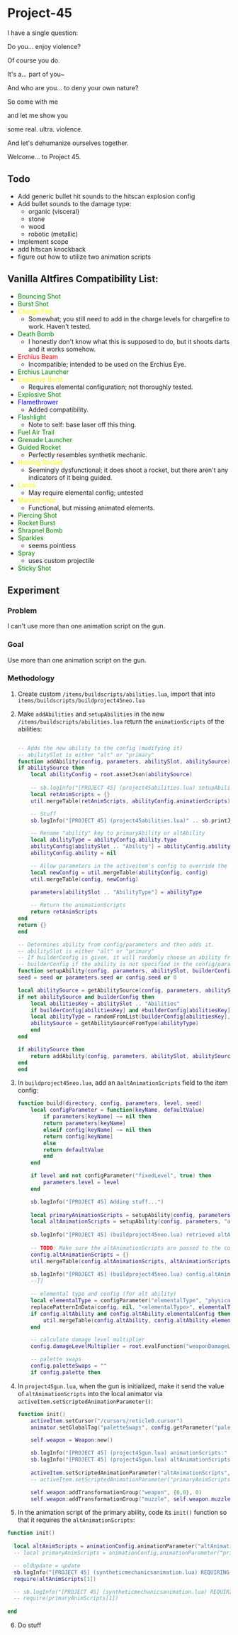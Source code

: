 # Project-45
I have a single question:

Do you... enjoy violence?

Of course you do.

It's a... part of you~

And who are you... to deny your own nature?

So come with me

and let me show you

some real. ultra. violence.

And let's dehumanize ourselves together.

Welcome... to Project 45.

## Todo

- Add generic bullet hit sounds to the hitscan explosion config
- Add bullet sounds to the damage type:
    - organic (visceral)
    - stone
    - wood
    - robotic (metallic)
- Implement scope
- add hitscan knockback
- figure out how to utilize two animation scripts


## Vanilla Altfires Compatibility List:
- <span style="color: green">Bouncing Shot</span>
- <span style="color: green">Burst Shot</span>
- <span style="color: yellow">Charge Fire</span>
    - Somewhat; you still need to add in the charge levels for chargefire to work. Haven't tested.
- <span style="color: green">Death Bomb</span>
    - I honestly don't know what this is supposed to do, but it shoots darts and it works somehow.
- <span style="color: red">Erchius Beam</span>
    - Incompatible; intended to be used on the Erchius Eye.
- <span style="color: green">Erchius Launcher</span>
- <span style="color: yellow">Explosive Burst</span>
    - Requires elemental configuration; not thoroughly tested.
- <span style="color: green">Explosive Shot</span>
- <span style="color: blue">Flamethrower</span>
    - Added compatibility.
- <span style="color: green">Flashlight</span>
    - Note to self: base laser off this thing.
- <span style="color: green">Fuel Air Trail</span>
- <span style="color: green">Grenade Launcher</span>
- <span style="color: green">Guided Rocket</span>
    - Perfectly resembles synthetik mechanic.
- <span style="color: yellow">Homing Rocket</span>
    - Seemingly dysfunctional; it does shoot a rocket, but there aren't any indicators of it being guided.
- <span style="color: yellow">Lance</span>
    - May require elemental config; untested
- <span style="color: yellow">Marked Shot</span>
    - Functional, but missing animated elements.
- <span style="color: green">Piercing Shot</span>
- <span style="color: green">Rocket Burst</span>
- <span style="color: green">Shrapnel Bomb</span>
- <span style="color: green">Sparkles</span>
    - seems pointless
- <span style="color: green">Spray</span>
    - uses custom projectile
- <span style="color: green">Sticky Shot</span>

## Experiment

### Problem
I can't use more than one animation script on the gun.

### Goal
Use more than one animation script on the gun.

### Methodology
1. Create custom `/items/buildscripts/abilities.lua`, import that into `items/buildscripts/buildproject45neo.lua`

2. Make `addAbilities` and `setupAbilities` in the new `/items/buildscripts/abilities.lua` return the `animationScripts` of the abilities:

    ```lua

    -- Adds the new ability to the config (modifying it)
    -- abilitySlot is either "alt" or "primary"
    function addAbility(config, parameters, abilitySlot, abilitySource)
    if abilitySource then
        local abilityConfig = root.assetJson(abilitySource)
        
        -- sb.logInfo("[PROJECT 45] (project45abilities.lua) setupAbility() : " .. sb.printJson(abilityConfig.animationScripts))
        local retAnimScripts = {}
        util.mergeTable(retAnimScripts, abilityConfig.animationScripts)

        -- Stuff
        sb.logInfo("[PROJECT 45] (project45abilities.lua)" .. sb.printJson(abilityConfig.animationScripts))

        -- Rename "ability" key to primaryAbility or altAbility
        local abilityType = abilityConfig.ability.type
        abilityConfig[abilitySlot .. "Ability"] = abilityConfig.ability
        abilityConfig.ability = nil

        -- Allow parameters in the activeitem's config to override the abilityConfig
        local newConfig = util.mergeTable(abilityConfig, config)
        util.mergeTable(config, newConfig)

        parameters[abilitySlot .. "AbilityType"] = abilityType
        
        -- Return the animationScripts
        return retAnimScripts
    end
    return {}
    end

    -- Determines ability from config/parameters and then adds it.
    -- abilitySlot is either "alt" or "primary"
    -- If builderConfig is given, it will randomly choose an ability from
    -- builderConfig if the ability is not specified in the config/parameters.
    function setupAbility(config, parameters, abilitySlot, builderConfig, seed)
    seed = seed or parameters.seed or config.seed or 0

    local abilitySource = getAbilitySource(config, parameters, abilitySlot)
    if not abilitySource and builderConfig then
        local abilitiesKey = abilitySlot .. "Abilities"
        if builderConfig[abilitiesKey] and #builderConfig[abilitiesKey] > 0 then
        local abilityType = randomFromList(builderConfig[abilitiesKey], seed, abilitySlot .. "AbilityType")
        abilitySource = getAbilitySourceFromType(abilityType)
        end
    end

    if abilitySource then
        return addAbility(config, parameters, abilitySlot, abilitySource)
    end
    end
    ```

3. In `buildproject45neo.lua`, add an a`altAnimationScripts` field to the item config:
    ```lua
    function build(directory, config, parameters, level, seed)
        local configParameter = function(keyName, defaultValue)
            if parameters[keyName] ~= nil then
            return parameters[keyName]
            elseif config[keyName] ~= nil then
            return config[keyName]
            else
            return defaultValue
            end
        end

        if level and not configParameter("fixedLevel", true) then
            parameters.level = level
        end

        sb.logInfo("[PROJECT 45] Adding stuff...")
        
        local primaryAnimationScripts = setupAbility(config, parameters, "primary")
        local altAnimationScripts = setupAbility(config, parameters, "alt")
        
        sb.logInfo("[PROJECT 45] (buildproject45neo.lua) retrieved altAnimationScripts: " .. sb.printJson(altAnimationScripts))
        
        -- TODO: Make sure the altAnimationScripts are passed to the config properly; copy it?
        config.altAnimationScripts = {}
        util.mergeTable(config.altAnimationScripts, altAnimationScripts or {})
        
        sb.logInfo("[PROJECT 45] (buildproject45neo.lua) config.altAnimationScripts = " .. sb.printJson(config.altAnimationScripts))
        --]]

        -- elemental type and config (for alt ability)
        local elementalType = configParameter("elementalType", "physical")
        replacePatternInData(config, nil, "<elementalType>", elementalType)
        if config.altAbility and config.altAbility.elementalConfig then
            util.mergeTable(config.altAbility, config.altAbility.elementalConfig[elementalType])
        end

        -- calculate damage level multiplier
        config.damageLevelMultiplier = root.evalFunction("weaponDamageLevelMultiplier", configParameter("level", 1))

        -- palette swaps
        config.paletteSwaps = ""
        if config.palette then
    ```

4. In `project45gun.lua`, when the gun is initialized, make it send the value of `altAnimationScripts` into the local animator via `activeItem.setScriptedAnimationParameter()`:
    ```lua
    function init()
        activeItem.setCursor("/cursors/reticle0.cursor")
        animator.setGlobalTag("paletteSwaps", config.getParameter("paletteSwaps", ""))

        self.weapon = Weapon:new()

        sb.logInfo("[PROJECT 45] (project45gun.lua) animationScripts:" .. sb.printJson(config.getParameter("animationScripts")))
        sb.logInfo("[PROJECT 45] (project45gun.lua) altAnimationScripts:" .. sb.printJson(config.getParameter("altAnimationScripts")))
        
        activeItem.setScriptedAnimationParameter("altAnimationScripts", config.getParameter("altAnimationScripts", {}))
        -- activeItem.setScriptedAnimationParameter("primaryAnimScripts", config.getParameter("animationScripts", {}))

        self.weapon:addTransformationGroup("weapon", {0,0}, 0)
        self.weapon:addTransformationGroup("muzzle", self.weapon.muzzleOffset, 0)
    ```


5. In the animation script of the primary ability, code its `init()` function so that it requires the `altAnimationScripts`:
```lua
function init()
  
  local altAnimScripts = animationConfig.animationParameter("altAnimationScripts")
  -- local primaryAnimScripts = animationConfig.animationParameter("primaryAnimScripts")

  -- oldUpdate = update
  sb.logInfo("[PROJECT 45] (syntheticmechanicsanimation.lua) REQUIRING SCRIPT: " .. altAnimScripts[1])
  require(altAnimScripts[1])

  -- sb.logInfo("[PROJECT 45] (syntheticmechanicsanimation.lua) REQUIRING SCRIPT: " .. primaryAnimScripts[1])
  -- require(primaryAnimScripts[1])
  
end
```

6. Do stuff